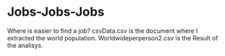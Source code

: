 # Jobs-Jobs-Jobs
Where is easier to find a job?
csvData.csv is the document where I extracted the world population.
Worldwideperperson2.csv is the Result of the analisys.
